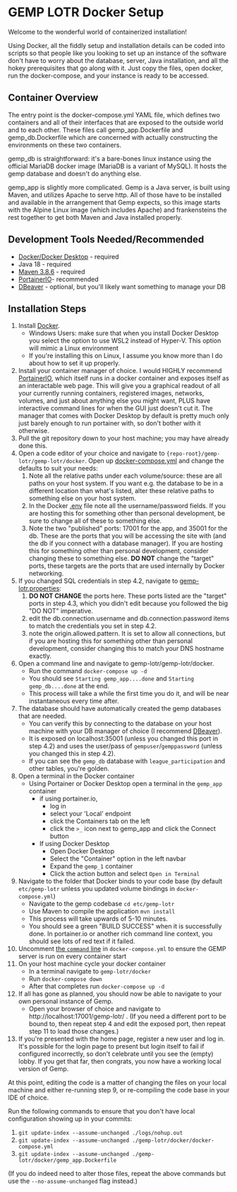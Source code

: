 # GEMP LOTR Docker Setup
Welcome to the wonderful world of containerized installation!

Using Docker, all the fiddly setup and installation details can be coded into scripts so that people like you looking to set up an instance of the software don't have to worry about the database, server, Java installation, and all the hokey prerequisites that go along with it.  Just copy the files, open docker, run the docker-compose, and your instance is ready to be accessed.  


## Container Overview

The entry point is the docker-compose.yml YAML file, which defines two containers and all of their interfaces that are exposed to the outside world and to each other.  These files call gemp_app.Dockerfile and gemp_db.Dockerfile which are concerned with actually constructing the environments on these two containers. 

gemp_db is straightforward: it's a bare-bones linux instance using the official MariaDB docker image (MariaDB is a variant of MySQL).  It hosts the gemp database and doesn't do anything else.  

gemp_app is slightly more complicated.  Gemp is a Java server, is built using Maven, and utilizes Apache to serve http.  All of those have to be installed and available in the arrangement that Gemp expects, so this image starts with the Alpine Linux image (which includes Apache) and frankensteins the rest together to get both Maven and Java installed properly.

## Development Tools Needed/Recommended
* [Docker/Docker Desktop](https://www.docker.com/products/docker-desktop/) - required
* Java 18 - required
* [Maven 3.8.6](https://archive.apache.org/dist/maven/maven-3/3.8.6/) - required 
* [PortainerIO](https://www.portainer.io/)- recommended
* [DBeaver](https://dbeaver.io/) - optional, but you'll likely want something to manage your DB

## Installation Steps

1. Install [Docker](https://www.docker.com/products/docker-desktop/).
	* Windows Users: make sure that when you install Docker Desktop you select the option to use WSL2 instead of Hyper-V. This option will mimic a Linux environment
	* If you're installing this on Linux, I assume you know more than I do about how to set it up properly.
2. Install your container manager of choice.  I would HIGHLY recommend [PortainerIO](https://www.portainer.io/), which itself runs in a docker container and exposes itself as an interactable web page.  This will give you a graphical readout of all your currently running containers, registered images, networks, volumes, and just about anything else you might want, PLUS have interactive command lines for when the GUI just doesn't cut it.  The manager that comes with Docker Desktop by default is pretty much only just barely enough to run portainer with, so don't bother with it otherwise.
3. Pull the git repository down to your host machine; you may have already done this.
4. Open a code editor of your choice and navigate to `{repo-root}/gemp-lotr/gemp-lotr/docker`.  Open up [docker-compose.yml](docker-compose.yml) and change the defaults to suit your needs:
	1. Note all the relative paths under each volume/source: these are all paths on your host system.  If you want e.g. the database to be in a different location than what's listed, alter these relative paths to something else on your host system.
	2. In the Docker [.env](./.env) file note all the username/password fields.  If you are hosting this for something other than personal development, be sure to change all of these to something else.
	3. Note the two "published" ports: 17001 for the app, and 35001 for the db.  These are the ports that you will be accessing the site with (and the db if you connect with a database manager). If you are hosting this for something other than personal development, consider changing these to something else.  **DO NOT** change the "target" ports, these targets are the ports that are used internally by Docker networking.
5. If you changed SQL credentials in step 4.2, navigate to [gemp-lotr.properties](../gemp-lotr-common/src/main/resources/gemp-lotr.properties):
	1. **DO NOT CHANGE** the ports here.  These ports listed are the "target" ports in step 4.3, which you didn't edit because you followed the big "DO NOT" imperative.
	2. edit the db.connection.username and db.connection.password items to match the credentials you set in step 4.2.
	3. note the origin.allowed.pattern.  It is set to allow all connections, but if you are hosting this for something other than personal development, consider changing this to match your DNS hostname exactly.
6. Open a command line and navigate to gemp-lotr/gemp-lotr/docker. 
	* Run the command `docker-compose up -d`
	* You should see `Starting gemp_app....done` and `Starting gemp_db....done` at the end.  
	* This process will take a while the first time you do it, and will be near instantaneous every time after.
7. The database should have automatically created the gemp databases that are needed.  
	* You can verify this by connecting to the database on your host machine with your DB manager of choice (I recommend [DBeaver](https://dbeaver.io/)).  
	* It is exposed on localhost:35001 (unless you changed this port in step 4.2) and uses the user/pass of `gempuser`/`gemppassword` (unless you changed this in step 4.2).  
	* If you can see the `gemp_db` database with `league_participation` and other tables, you're golden.  
8. Open a terminal in the Docker container
	* Using Portainer or Docker Desktop open a terminal in the `gemp_app` container
		* if using portainer.io, 
			* log in
			* select your 'Local' endpoint
			* click the Containers tab on the left
			* click the `>_` icon next to gemp_app and click the Connect button
		* If using Docker Desktop
			* Open Docker Desktop
			* Select the "Container" option in the left navbar
			* Expand the `gemp_1` container
			* Click the action button and select `Open in Terminal`
9. Navigate to the folder that Docker binds to your code base (by default `etc/gemp-lotr` unless you updated volume bindings in `docker-compose.yml`)
	* Navigate to the gemp codebase  `cd etc/gemp-lotr`
	* Use Maven to compile the application	`mvn install`
	* This process will take upwards of 5-10 minutes.  
	* You should see a green "BUILD SUCCESS" when it is successfully done.  In portainer.io or another rich command line context, you should see lots of red text if it failed.
10. Uncomment [the `command` line](https://github.com/PlayersCouncil/gemp-lotr/blob/master/gemp-lotr/docker/docker-compose.yml#L48) in `docker-compose.yml` to ensure the GEMP server is run on every container start
11. On your host machine cycle your docker container
	* In a terminal navigate to `gemp-lotr/docker`
	* Run `docker-compose down`
	* After that completes run `docker-compose up -d`	
12. If all has gone as planned, you should now be able to navigate to your own personal instance of Gemp.  
	* Open your browser of choice and navigate to http://localhost:17001/gemp-lotr/ .  (If you need a different port to be bound to, then repeat step 4 and edit the exposed port, then repeat step 11 to load those changes.)
13. If you're presented with the home page, register a new user and log in. It's possible for the login page to present but login itself to fail if configured incorrectly, so don't celebrate until you see the (empty) lobby.  If you get that far, then congrats, you now have a working local version of Gemp.

At this point, editing the code is a matter of changing the files on your local machine and either re-running step 9, or re-compiling the code base in your IDE of choice.  

Run the following commands to ensure that you don't have local configuration showing up in your commits:

1. `git update-index --assume-unchanged ./logs/nohup.out`
2. `git update-index --assume-unchanged ./gemp-lotr/docker/docker-compose.yml`
3. `git update-index --assume-unchanged ./gemp-lotr/docker/gemp_app.Dockerfile`

(If you do indeed need to alter those files, repeat the above commands but use the `--no-assume-unchanged` flag instead.)


